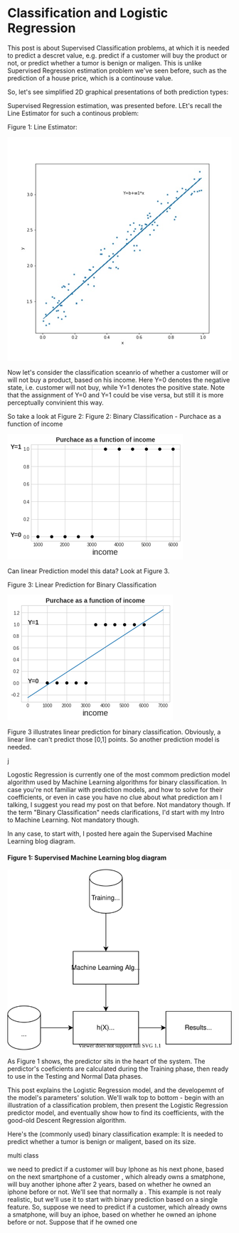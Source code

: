 # Classification and Logistic Regression

This post is about Supervised Classification problems, at which it is needed to predict a descret value, e.g. predict if a customer will buy the product or not, or predict whether a tumor is benign or maligen. This is unlike Supervised Regression estimation problem we've seen before, such as the prediction of a house price, which is a continouse value.

So, let's see simplified 2D graphical presentations of both prediction types:

Supervised Regression estimation, was presented before. LEt's recall the Line Estimator for such a continous problem:

Figure 1: Line Estimator:

![Supervised learning outlines](../assets/images/linearApproximation.jpg)


Now let's consider the classification sceanrio of whether a customer will or will not buy a product, based on his income. Here Y=0 denotes the negative state, i.e. customer will not buy, while Y=1 denotes the positive state. Note that the assignment of Y=0 and Y=1 could be vise versa, but still it is more perceptually convinient this way.


So take a look at Figure 2:
Figure 2:  Binary Classification - Purchace as a function of income


![Supervised  outlines](../assets/images/logistic-regression/binary-classification-points.png)


Can linear Prediction model this data? Look at Figure 3.

Figure 3: Linear Prediction for Binary Classification


![Linear Prediction for Binary Classification](assets/images/logistic-regression/linear-prediction-binary-classification.png)



Figure 3 illustrates linear prediction for binary classification. Obviously, a linear line can't predict those [0,1] points. So another prediction model is needed.









j


Logostic Regression is currently one of the most commom prediction model algorithm used by Machine Learning algorithms for binary classification. In case you're not familiar with prediction models, and how to solve for their coefficients, or even in case you have no clue about what prediction am I talking, I suggest you read my post on that before. Not mandatory though. If the term "Binary Classification" needs clarifications, I'd start with my Intro to Machine Learning. Not mandatory though.

In any case, to start with, I posted here again the Supervised Machine Learning blog diagram.

#### Figure 1: Supervised Machine Learning blog diagram

![Supervised learning outlines](../assets/images/supervised/outlines-of-machine-learning-system-model.svg)

As Figure 1 shows, the predictor sits in the heart of the system. The perdictor's coeficients are calculated during the Training phase, then ready to use in the Testing and Normal Data phases.

This post explains the Logistic Regression model, and the developemnt of the model's parameters' solution. We'll walk top to bottom - begin with an illustration of a classification problem, then present the Logistic Regression predictor model, and eventually show how to find its coefficients, with the good-old Descent Regression algorithm.


Here's the (commonly used) binary classification example: It is needed to predict whether a tumor is benign or maligent, based on its size. 




multi class



we need to predict if a customer will buy Iphone as his next phone, based on the next smartphone of a customer , which already owns a smatphone,  will buy another iphone after 2 years, based on whether he owned an iphone before or not. We'll see that normally a 
. This example is not realy realistic, but we'll use it to start with binary prediction based on a single feature. So, suppose we need to predict if a customer, which already owns a smatphone,  will buy an iphoe, based on whether he owned an iphone before or not. Suppose  that if he owned one 

